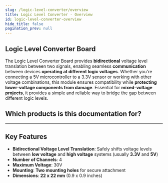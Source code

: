 ```yaml
---
slug: /logic-level-converter/overview
title: Logic Level Converter - Overview
id: logic-level-converter-overview
hide_title: false
pagination_prev: null
---
```


## Logic Level Converter Board

The Logic Level Converter Board provides **bidirectional** voltage level translation between two signals, enabling seamless **communication** between devices **operating at different logic voltages**. Whether you're connecting a 5V microcontroller to a 3.3V sensor or working with other voltage combinations, this module ensures compatibility while **protecting lower-voltage components from damage**. Essential for **mixed-voltage projects**, it provides a simple and reliable way to bridge the gap between different logic levels.

<CenteredImage src="/img/logic-level-converter/333029.png" alt="logic-level-converter" caption="Logic Level Converter Board"/>

## Which products is this documentation for?

<QuickLink 
  title="Logic Level Converter Board" 
  description="333063"
  url="https://soldered.com/product/logic-level-converter-board/"
  image="/img/logic-level-converter/333029.png" 
/>

---

## Key Features

- **Bidirectional Voltage Level Translation**: Safely shifts voltage levels between **low voltage** and **high voltage** systems (usually **3.3V** and **5V**)
- **Number of Channels**: 4
- **Maximum Voltage**: 30V
- **Mounting**: **Two mounting holes** for secure attachment
- **Dimensions**: **22 x 22 mm** (0.9 x 0.9 inches)